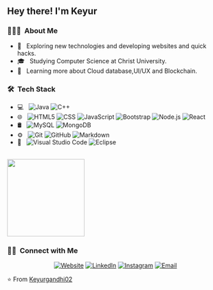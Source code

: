 
<h2> Hey there! I'm Keyur</h2>

<h3> 👨🏻‍💻 &nbsp;About Me </h3>

- 🤔 &nbsp; Exploring new technologies and developing websites and quick hacks.
- 🎓 &nbsp; Studying Computer Science at Christ University.
- 🌱 &nbsp; Learning more about Cloud database,UI/UX and Blockchain.

<h3> 🛠 &nbsp;Tech Stack</h3>

- 💻 &nbsp;
  ![Java](https://img.shields.io/badge/-Java-333333?style=flat&logo=Java&logoColor=007396)
  ![C++](https://img.shields.io/badge/-C++-333333?style=flat&logo=C%2B%2B&logoColor=00599C)
 - 🌐 &nbsp;
  ![HTML5](https://img.shields.io/badge/-HTML5-333333?style=flat&logo=HTML5)
  ![CSS](https://img.shields.io/badge/-CSS-333333?style=flat&logo=CSS3&logoColor=1572B6)
  ![JavaScript](https://img.shields.io/badge/-JavaScript-333333?style=flat&logo=javascript)
  ![Bootstrap](https://img.shields.io/badge/-Bootstrap-333333?style=flat&logo=bootstrap&logoColor=563D7C)
  ![Node.js](https://img.shields.io/badge/-Node.js-333333?style=flat&logo=node.js)
  ![React](https://img.shields.io/badge/-React-333333?style=flat&logo=react)
- 🛢 &nbsp;
  ![MySQL](https://img.shields.io/badge/-MySQL-333333?style=flat&logo=mysql)
  ![MongoDB](https://img.shields.io/badge/-MongoDB-333333?style=flat&logo=mongodb)
- ⚙️ &nbsp;
  ![Git](https://img.shields.io/badge/-Git-333333?style=flat&logo=git)
  ![GitHub](https://img.shields.io/badge/-GitHub-333333?style=flat&logo=github)
  ![Markdown](https://img.shields.io/badge/-Markdown-333333?style=flat&logo=markdown)
- 🔧 &nbsp;
  ![Visual Studio Code](https://img.shields.io/badge/-Visual%20Studio%20Code-333333?style=flat&logo=visual-studio-code&logoColor=007ACC)
  ![Eclipse](https://img.shields.io/badge/-Eclipse-333333?style=flat&logo=eclipse-ide&logoColor=2C2255)
<br/>
<a href="https://github.com/Keyurgandhi02">
  <img height="180em" src="https://github-readme-stats.vercel.app/api?username=Keyurgandhi02&theme=buefy&show_icons=true" />
</a>
<br/>
<h3> 🤝🏻 &nbsp;Connect with Me </h3>

<p align="center">
<a href="https://keyurgandhi.vercel.app"><img alt="Website" src="https://img.shields.io/badge/Website-www.keyurgandhi.netlify.com-blue?style=flat-square&logo=google-chrome"></a>
<a href="https://www.linkedin.com/in/keyurgandhi02/"><img alt="LinkedIn" src="https://img.shields.io/badge/LinkedIn-keyurgandhi02-blue?style=flat-square&logo=linkedin"></a>
<a href="https://www.instagram.com/keyur_gandhi02/"><img alt="Instagram" src="https://img.shields.io/badge/Instagram-keyurgandhi02__-blue?style=flat-square&logo=instagram"></a>
<a href="mailto:keyurgandhi02@gmail.com"><img alt="Email" src="https://img.shields.io/badge/Email-keyurgandhi02@gmail.com-blue?style=flat-square&logo=gmail"></a>
</p>

⭐️ From [Keyurgandhi02](https://github.com/Keyurgandhi02)
